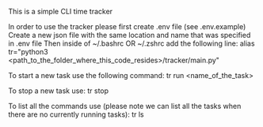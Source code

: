 This is a simple CLI time tracker

In order to use the tracker please first create .env file (see .env.example)
Create a new json file with the same location and name that was specified in .env file
Then inside of ~/.bashrc OR ~/.zshrc add the following line:
alias tr="python3 <path_to_the_folder_where_this_code_resides>/tracker/main.py"

To start a new task use the following command:
tr run <name_of_the_task>

To stop a new task use:
tr stop

To list all the commands use (please note we can list all the tasks when there are no currently running tasks):
tr ls
